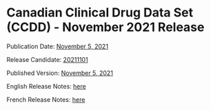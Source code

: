 # Canadian Clinical Drug Data Set (CCDD) - November 2021 Release

Publication Date: [November 5, 2021](https://tgateway.infoway-inforoute.ca/ccdd.html?id=2.16.840.1.113883.2.20.6.1&versionid=20211105)

Release Candidate: [20211101](https://github.com/hres/formulary/tree/folder_reorg/releases/20211101)

Published Version: [November 5, 2021](https://tgateway.infoway-inforoute.ca/ccdd.html?id=2.16.840.1.113883.2.20.6.1&versionid=20211105)

English Release Notes: [here](https://infoscribe.infoway-inforoute.ca/display/CCDD/20211105)

French Release Notes: [here](https://infoscribe.infoway-inforoute.ca/display/RCM/20211105)